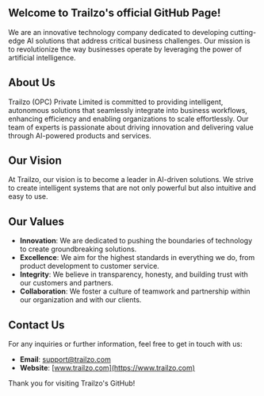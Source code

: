 ## Welcome to Trailzo's official GitHub Page!

We are an innovative technology company dedicated to developing cutting-edge AI solutions that address critical business challenges. Our mission is to revolutionize the way businesses operate by leveraging the power of artificial intelligence.

## About Us

Trailzo (OPC) Private Limited is committed to providing intelligent, autonomous solutions that seamlessly integrate into business workflows, enhancing efficiency and enabling organizations to scale effortlessly. Our team of experts is passionate about driving innovation and delivering value through AI-powered products and services.

## Our Vision

At Trailzo, our vision is to become a leader in AI-driven solutions. We strive to create intelligent systems that are not only powerful but also intuitive and easy to use.

## Our Values

- **Innovation**: We are dedicated to pushing the boundaries of technology to create groundbreaking solutions.
- **Excellence**: We aim for the highest standards in everything we do, from product development to customer service.
- **Integrity**: We believe in transparency, honesty, and building trust with our customers and partners.
- **Collaboration**: We foster a culture of teamwork and partnership within our organization and with our clients.

## Contact Us

For any inquiries or further information, feel free to get in touch with us:

- **Email**: support@trailzo.com
- **Website**: [www.trailzo.com](https://www.trailzo.com)

Thank you for visiting Trailzo's GitHub!
